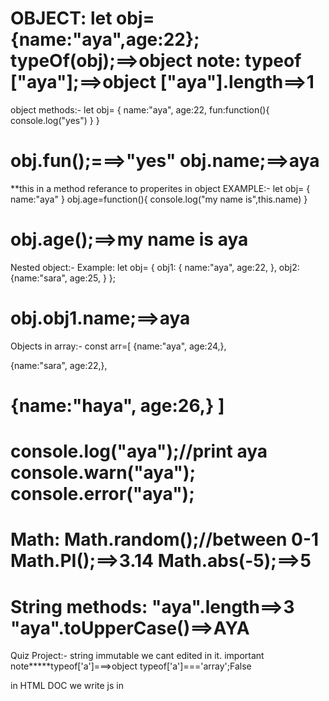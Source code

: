 OBJECT:
let obj={name:"aya",age:22};
typeOf(obj);==>object
note: typeof ["aya"];==>object
["aya"].length==>1
========================================
object methods:-
let obj= {
name:"aya",
age:22,
fun:function(){
console.log("yes")
}
}

obj.fun();===>"yes"
obj.name;==>aya
=============================================
**this in a method referance to properites in object
EXAMPLE:-
let obj= {
name:"aya"
}
obj.age=function(){
console.log("my name is",this.name)
}

obj.age();==>my name is aya
===================================================
Nested object:-
Example:
let obj= {
obj1:
{
name:"aya",
age:22,
},
obj2:
{name:"sara",
age:25,
}
};

obj.obj1.name;==>aya
=======================================================
Objects in array:-
const arr=[
{name:"aya",
age:24,},

{name:"sara",
age:22,},

{name:"haya",
age:26,}
]
=============================================
console.log("aya");//print aya
console.warn("aya");
console.error("aya");
=============================================
Math:
Math.random();//between 0-1
Math.PI();==>3.14
Math.abs(-5);==>5
=============================================
String methods:
"aya".length==>3
"aya".toUpperCase()==>AYA
===============================================
Quiz Project:-
string immutable we cant edited in it.
important note*****typeof['a']===>object
typeof['a']==='array';False

in HTML DOC we write js in <script> element.
to make comments in js we use (//).



